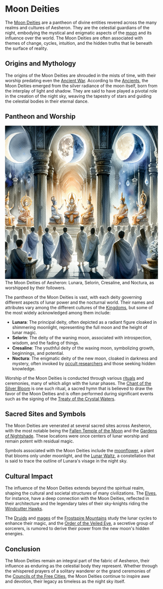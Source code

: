 # Moon Deities

The [Moon Deities](Moon%20Deities.md) are a pantheon of divine entities revered across the many realms and cultures of Aesheron. They are the celestial guardians of the night, embodying the mystical and enigmatic aspects of the [moon](Moon.md) and its influence over the world. The Moon Deities are often associated with themes of change, cycles, intuition, and the hidden truths that lie beneath the surface of reality.

## Origins and Mythology

The origins of the Moon Deities are shrouded in the mists of time, with their worship predating even the [Ancient War](Ancient%20War.md). According to the [Ancients](Ancients.md), the Moon Deities emerged from the silver radiance of the moon itself, born from the interplay of light and shadow. They are said to have played a pivotal role in the creation of the night sky, weaving the tapestry of stars and guiding the celestial bodies in their eternal dance.

## Pantheon and Worship

![Pantheon and Worship](../../images/Moon%20Deities_S_Pantheon%20and%20Worship.png)
The Moon Deities of Aesheron: Lunara, Selorin, Cresaline, and Noctura, as worshipped by their followers.

The pantheon of the Moon Deities is vast, with each deity governing different aspects of lunar power and the nocturnal world. Their names and attributes vary among the different cultures of the [Kingdoms](Kingdoms.md), but some of the most widely acknowledged among them include:

- **Lunara**: The principal deity, often depicted as a radiant figure cloaked in shimmering moonlight, representing the full moon and the height of lunar magic.
- **Selorin**: The deity of the waning moon, associated with introspection, wisdom, and the fading of things.
- **Cresaline**: The youthful deity of the waxing moon, symbolizing growth, beginnings, and potential.
- **Noctura**: The enigmatic deity of the new moon, cloaked in darkness and mystery, often invoked by [occult researchers](Occult%20Researchers.md) and those seeking hidden knowledge.

Worship of the Moon Deities is conducted through various [rituals](Rituals.md) and ceremonies, many of which align with the lunar phases. The [Chant of the Silver Bloom](Chant%20of%20the%20Silver%20Bloom.md) is one such ritual, a sacred hymn that is believed to draw the favor of the Moon Deities and is often performed during significant events such as the signing of the [Treaty of the Crystal Waters](Treaty%20of%20the%20Crystal%20Waters.md).

## Sacred Sites and Symbols

The Moon Deities are venerated at several sacred sites across Aesheron, with the most notable being the [Fallen Temple of the Moon](Fallen%20Temple%20of%20the%20Moon.md) and the [Gardens of Nightshade](Gardens%20of%20Nightshade.md). These locations were once centers of lunar worship and remain potent with residual magic.

Symbols associated with the Moon Deities include the [moonflower](Moonflower.md), a plant that blooms only under moonlight, and the [Lunar Waltz](Lunar%20Waltz.md), a constellation that is said to trace the outline of Lunara's visage in the night sky.

## Cultural Impact

The influence of the Moon Deities extends beyond the spiritual realm, shaping the cultural and societal structures of many civilizations. The [Elves](Elves.md), for instance, have a deep connection with the Moon Deities, reflected in their architecture and the legendary tales of their sky-knights riding the [Windcutter Hawks](Windcutter%20Hawks.md).

The [Druids](Druids.md) and [mages](Mages.md) of the [Frostspire Mountains](Frostspire%20Mountains.md) study the lunar cycles to enhance their magic, and the [Order of the Veiled Eye](Order%20of%20the%20Veiled%20Eye.md), a secretive group of sorcerers, is rumored to derive their power from the new moon's hidden energies.

## Conclusion

The Moon Deities remain an integral part of the fabric of Aesheron, their influence as enduring as the celestial body they represent. Whether through the whispered prayers of a solitary wanderer or the grand ceremonies of the [Councils of the Free Cities](Councils%20of%20the%20Free%20Cities.md), the Moon Deities continue to inspire awe and devotion, their legacy as timeless as the night sky itself.